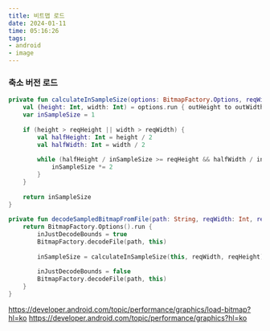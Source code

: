 ```yaml
---
title: 비트맵 로드
date: 2024-01-11
time: 05:16:26
tags:
- android
- image
---
```

### 축소 버전 로드
```kotlin
private fun calculateInSampleSize(options: BitmapFactory.Options, reqWidth: Int, reqHeight: Int): Int {  
    val (height: Int, width: Int) = options.run { outHeight to outWidth }  
    var inSampleSize = 1  
  
    if (height > reqHeight || width > reqWidth) {  
        val halfHeight: Int = height / 2  
        val halfWidth: Int = width / 2  
  
        while (halfHeight / inSampleSize >= reqHeight && halfWidth / inSampleSize >= reqWidth) {  
            inSampleSize *= 2  
        }  
    }  
  
    return inSampleSize  
}  
  
private fun decodeSampledBitmapFromFile(path: String, reqWidth: Int, reqHeight: Int): Bitmap {  
    return BitmapFactory.Options().run {  
        inJustDecodeBounds = true  
        BitmapFactory.decodeFile(path, this)  
  
        inSampleSize = calculateInSampleSize(this, reqWidth, reqHeight)  
  
        inJustDecodeBounds = false  
        BitmapFactory.decodeFile(path, this)  
    }  
}
```

https://developer.android.com/topic/performance/graphics/load-bitmap?hl=ko
https://developer.android.com/topic/performance/graphics?hl=ko